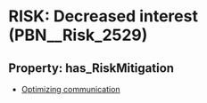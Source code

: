 # RISK: __Decreased interest__ (PBN__Risk_2529)

## Property: has_RiskMitigation

* [Optimizing communication](PBN__Mitigation_319)

